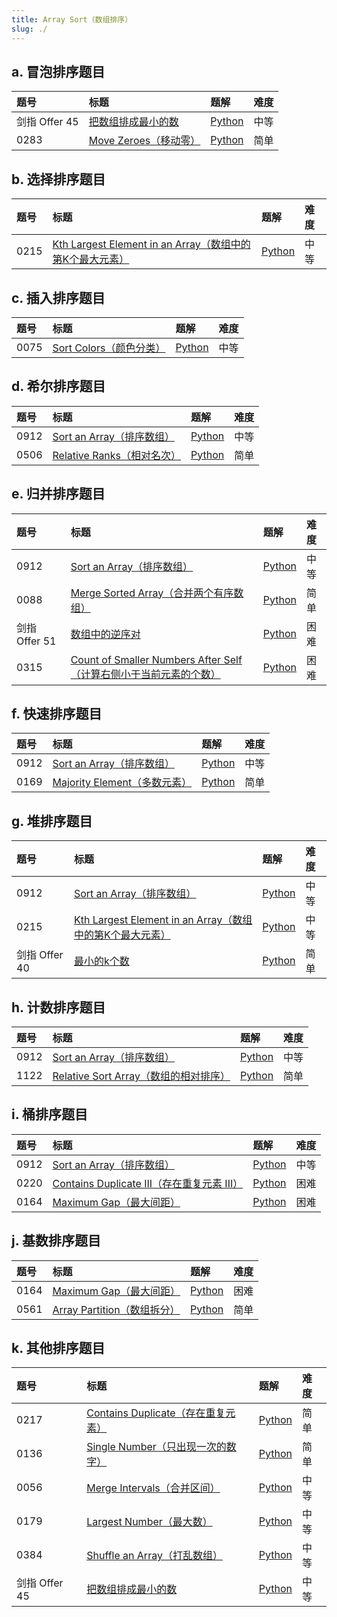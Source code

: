 ```yaml
---
title: Array Sort（数组排序）
slug: ./
---
```


## a. 冒泡排序题目

| 题号          | 标题                                 | 题解                                                                 | 难度 |
| :------------ | :----------------------------------- | :------------------------------------------------------------------- | :--- |
| 剑指 Offer 45 | [把数组排成最小的数][bszpczxds]      | [Python](./Questions/01-ba-shu-zu-pai-cheng-zui-xiao-de-shu-lcof.md) | 中等 |
| 0283          | [Move Zeroes（移动零）][move-zeroes] | [Python](./Questions/02-Move_Zeros.md)                               | 简单 |

## b. 选择排序题目

| 题号 | 标题                                                                                        | 题解                                                        | 难度 |
| :--- | :------------------------------------------------------------------------------------------ | :---------------------------------------------------------- | :--- |
| 0215 | [Kth Largest Element in an Array（数组中的第K个最大元素）][kth-largest-element-in-an-array] | [Python](./Questions/03-Kth_Largest_Element_in_an_Array.md) | 中等 |

## c. 插入排序题目

| 题号 | 标题                                   | 题解                                    | 难度 |
| :--- | :------------------------------------- | :-------------------------------------- | :--- |
| 0075 | [Sort Colors（颜色分类）][sort-colors] | [Python](./Questions/04-Sort_Colors.md) | 中等 |

## d. 希尔排序题目

| 题号 | 标题                                         | 题解         | 难度 |
| :--- | :------------------------------------------- | :----------- | :--- |
| 0912 | [Sort an Array（排序数组）][sort-an-array]   | [Python](./) | 中等 |
| 0506 | [Relative Ranks（相对名次）][relative-ranks] | [Python](./) | 简单 |

## e. 归并排序题目

| 题号          | 标题                                                                                                     | 题解         | 难度 |
| :------------ | :------------------------------------------------------------------------------------------------------- | :----------- | :--- |
| 0912          | [Sort an Array（排序数组）][sort-an-array]                                                               | [Python](./) | 中等 |
| 0088          | [Merge Sorted Array（合并两个有序数组）][merge-sorted-array]                                             | [Python](./) | 简单 |
| 剑指 Offer 51 | [数组中的逆序对][szzdnxd]                                                                                | [Python](./) | 困难 |
| 0315          | [Count of Smaller Numbers After Self（计算右侧小于当前元素的个数）][count-of-smaller-numbers-after-self] | [Python](./) | 困难 |

## f. 快速排序题目

| 题号 | 标题                                             | 题解         | 难度 |
| :--- | :----------------------------------------------- | :----------- | :--- |
| 0912 | [Sort an Array（排序数组）][sort-an-array]       | [Python](./) | 中等 |
| 0169 | [Majority Element（多数元素）][majority-element] | [Python](./) | 简单 |

## g. 堆排序题目

| 题号          | 标题                                                                                        | 题解                                                        | 难度 |
| :------------ | :------------------------------------------------------------------------------------------ | :---------------------------------------------------------- | :--- |
| 0912          | [Sort an Array（排序数组）][sort-an-array]                                                  | [Python](./)                                                | 中等 |
| 0215          | [Kth Largest Element in an Array（数组中的第K个最大元素）][kth-largest-element-in-an-array] | [Python](./Questions/03-Kth_Largest_Element_in_an_Array.md) | 中等 |
| 剑指 Offer 40 | [最小的k个数][zui-xiao-de-kge-shu-lcof]                                                     | [Python](./)                                                | 简单 |

## h. 计数排序题目

| 题号 | 标题                                                         | 题解         | 难度 |
| :--- | :----------------------------------------------------------- | :----------- | :--- |
| 0912 | [Sort an Array（排序数组）][sort-an-array]                   | [Python](./) | 中等 |
| 1122 | [Relative Sort Array（数组的相对排序）][relative-sort-array] | [Python](./) | 简单 |

## i. 桶排序题目

| 题号 | 标题                                                                 | 题解         | 难度 |
| :--- | :------------------------------------------------------------------- | :----------- | :--- |
| 0912 | [Sort an Array（排序数组）][sort-an-array]                           | [Python](./) | 中等 |
| 0220 | [Contains Duplicate III（存在重复元素 III）][contains-duplicate-iii] | [Python](./) | 困难 |
| 0164 | [Maximum Gap（最大间距）][maximum-gap]                               | [Python](./) | 困难 |

## j. 基数排序题目

| 题号 | 标题                                           | 题解         | 难度 |
| :--- | :--------------------------------------------- | :----------- | :--- |
| 0164 | [Maximum Gap（最大间距）][maximum-gap]         | [Python](./) | 困难 |
| 0561 | [Array Partition（数组拆分）][array-partition] | [Python](./) | 简单 |

## k. 其他排序题目

| 题号          | 标题                                                     | 题解                                                                 | 难度 |
| :------------ | :------------------------------------------------------- | :------------------------------------------------------------------- | :--- |
| 0217          | [Contains Duplicate（存在重复元素）][contains-duplicate] | [Python](./)                                                         | 简单 |
| 0136          | [Single Number（只出现一次的数字）][single-number]       | [Python](./)                                                         | 简单 |
| 0056          | [Merge Intervals（合并区间）][merge-intervals]           | [Python](./)                                                         | 中等 |
| 0179          | [Largest Number（最大数）][largest-number]               | [Python](./)                                                         | 中等 |
| 0384          | [Shuffle an Array（打乱数组）][shuffle-an-array]         | [Python](./)                                                         | 中等 |
| 剑指 Offer 45 | [把数组排成最小的数][bszpczxds]                          | [Python](./Questions/01-ba-shu-zu-pai-cheng-zui-xiao-de-shu-lcof.md) | 中等 |

<!-- 冒泡排序题目 -->

<!-- 选择排序题目 -->

<!-- 插入排序题目 -->

<!-- 希尔排序题目 -->

<!-- 归并排序题目 -->

<!-- 快速排序题目 -->

<!-- 堆排序题目 -->

<!-- 计数排序题目 -->

<!-- 桶排序题目 -->

<!-- 基数排序题目 -->

<!-- 其他排序题目 -->

[array-partition]: https://leetcode.com/problems/array-partition/
[bszpczxds]: https://leetcode.cn/problems/ba-shu-zu-pai-cheng-zui-xiao-de-shu-lcof/
[contains-duplicate]: https://leetcode.com/problems/contains-duplicate/
[contains-duplicate-iii]: https://leetcode.com/problems/contains-duplicate-iii/
[count-of-smaller-numbers-after-self]: https://leetcode.com/problems/count-of-smaller-numbers-after-self/
[kth-largest-element-in-an-array]: https://leetcode.com/problems/kth-largest-element-in-an-array/
[kth-largest-element-in-an-array]: https://leetcode.com/problems/kth-largest-element-in-an-array/
[largest-number]: https://leetcode.com/problems/largest-number/
[majority-element]: https://leetcode.com/problems/majority-element/
[maximum-gap]: https://leetcode.com/problems/maximum-gap/
[maximum-gap]: https://leetcode.com/problems/maximum-gap/
[merge-intervals]: https://leetcode.com/problems/merge-intervals/
[merge-sorted-array]: https://leetcode.com/problems/merge-sorted-array/
[move-zeroes]: https://leetcode.com/problems/move-zeroes/
[relative-ranks]: https://leetcode.com/problems/relative-ranks/
[relative-sort-array]: https://leetcode.com/problems/relative-sort-array/
[shuffle-an-array]: https://leetcode.com/problems/shuffle-an-array/
[single-number]: https://leetcode.com/problems/single-number/
[sort-an-array]: https://leetcode.com/problems/sort-an-array/
[sort-an-array]: https://leetcode.com/problems/sort-an-array/
[sort-an-array]: https://leetcode.com/problems/sort-an-array/
[sort-an-array]: https://leetcode.com/problems/sort-an-array/
[sort-an-array]: https://leetcode.com/problems/sort-an-array/
[sort-an-array]: https://leetcode.com/problems/sort-an-array/
[sort-colors]: https://leetcode.com/problems/sort-colors/
[szzdnxd]: https://leetcode.com/problems/shu-zu-zhong-de-ni-xu-dui-lcof/
[zui-xiao-de-kge-shu-lcof]: https://leetcode.cn/problems/zui-xiao-de-kge-shu-lcof/

